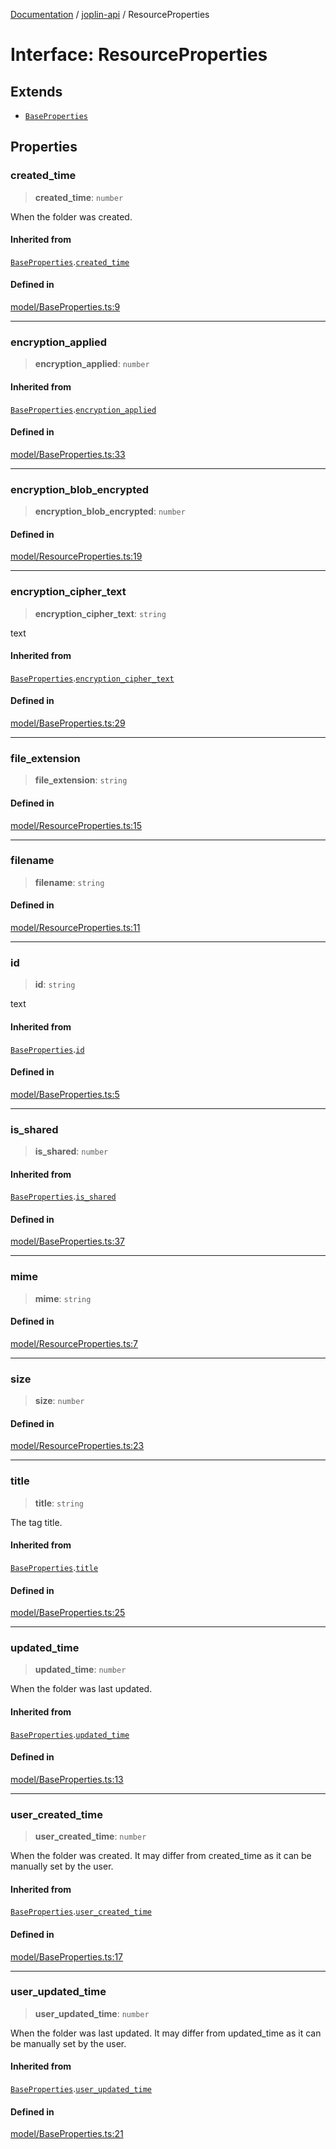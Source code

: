 [Documentation](../../packages.md) / [joplin-api](../index.md) / ResourceProperties

# Interface: ResourceProperties

## Extends

- [`BaseProperties`](BaseProperties.md)

## Properties

### created_time

> **created_time**: `number`

When the folder was created.

#### Inherited from

[`BaseProperties`](BaseProperties.md).[`created_time`](BaseProperties.md#created-time)

#### Defined in

[model/BaseProperties.ts:9](https://github.com/rxliuli/joplin-utils/blob/2bc4cdf0126f9cf3a3dcc1c3f49a6f42208c3387/packages/joplin-api/src/model/BaseProperties.ts#L9)

---

### encryption_applied

> **encryption_applied**: `number`

#### Inherited from

[`BaseProperties`](BaseProperties.md).[`encryption_applied`](BaseProperties.md#encryption-applied)

#### Defined in

[model/BaseProperties.ts:33](https://github.com/rxliuli/joplin-utils/blob/2bc4cdf0126f9cf3a3dcc1c3f49a6f42208c3387/packages/joplin-api/src/model/BaseProperties.ts#L33)

---

### encryption_blob_encrypted

> **encryption_blob_encrypted**: `number`

#### Defined in

[model/ResourceProperties.ts:19](https://github.com/rxliuli/joplin-utils/blob/2bc4cdf0126f9cf3a3dcc1c3f49a6f42208c3387/packages/joplin-api/src/model/ResourceProperties.ts#L19)

---

### encryption_cipher_text

> **encryption_cipher_text**: `string`

text

#### Inherited from

[`BaseProperties`](BaseProperties.md).[`encryption_cipher_text`](BaseProperties.md#encryption-cipher-text)

#### Defined in

[model/BaseProperties.ts:29](https://github.com/rxliuli/joplin-utils/blob/2bc4cdf0126f9cf3a3dcc1c3f49a6f42208c3387/packages/joplin-api/src/model/BaseProperties.ts#L29)

---

### file_extension

> **file_extension**: `string`

#### Defined in

[model/ResourceProperties.ts:15](https://github.com/rxliuli/joplin-utils/blob/2bc4cdf0126f9cf3a3dcc1c3f49a6f42208c3387/packages/joplin-api/src/model/ResourceProperties.ts#L15)

---

### filename

> **filename**: `string`

#### Defined in

[model/ResourceProperties.ts:11](https://github.com/rxliuli/joplin-utils/blob/2bc4cdf0126f9cf3a3dcc1c3f49a6f42208c3387/packages/joplin-api/src/model/ResourceProperties.ts#L11)

---

### id

> **id**: `string`

text

#### Inherited from

[`BaseProperties`](BaseProperties.md).[`id`](BaseProperties.md#id)

#### Defined in

[model/BaseProperties.ts:5](https://github.com/rxliuli/joplin-utils/blob/2bc4cdf0126f9cf3a3dcc1c3f49a6f42208c3387/packages/joplin-api/src/model/BaseProperties.ts#L5)

---

### is_shared

> **is_shared**: `number`

#### Inherited from

[`BaseProperties`](BaseProperties.md).[`is_shared`](BaseProperties.md#is-shared)

#### Defined in

[model/BaseProperties.ts:37](https://github.com/rxliuli/joplin-utils/blob/2bc4cdf0126f9cf3a3dcc1c3f49a6f42208c3387/packages/joplin-api/src/model/BaseProperties.ts#L37)

---

### mime

> **mime**: `string`

#### Defined in

[model/ResourceProperties.ts:7](https://github.com/rxliuli/joplin-utils/blob/2bc4cdf0126f9cf3a3dcc1c3f49a6f42208c3387/packages/joplin-api/src/model/ResourceProperties.ts#L7)

---

### size

> **size**: `number`

#### Defined in

[model/ResourceProperties.ts:23](https://github.com/rxliuli/joplin-utils/blob/2bc4cdf0126f9cf3a3dcc1c3f49a6f42208c3387/packages/joplin-api/src/model/ResourceProperties.ts#L23)

---

### title

> **title**: `string`

The tag title.

#### Inherited from

[`BaseProperties`](BaseProperties.md).[`title`](BaseProperties.md#title)

#### Defined in

[model/BaseProperties.ts:25](https://github.com/rxliuli/joplin-utils/blob/2bc4cdf0126f9cf3a3dcc1c3f49a6f42208c3387/packages/joplin-api/src/model/BaseProperties.ts#L25)

---

### updated_time

> **updated_time**: `number`

When the folder was last updated.

#### Inherited from

[`BaseProperties`](BaseProperties.md).[`updated_time`](BaseProperties.md#updated-time)

#### Defined in

[model/BaseProperties.ts:13](https://github.com/rxliuli/joplin-utils/blob/2bc4cdf0126f9cf3a3dcc1c3f49a6f42208c3387/packages/joplin-api/src/model/BaseProperties.ts#L13)

---

### user_created_time

> **user_created_time**: `number`

When the folder was created. It may differ from created_time as it can be manually set by the user.

#### Inherited from

[`BaseProperties`](BaseProperties.md).[`user_created_time`](BaseProperties.md#user-created-time)

#### Defined in

[model/BaseProperties.ts:17](https://github.com/rxliuli/joplin-utils/blob/2bc4cdf0126f9cf3a3dcc1c3f49a6f42208c3387/packages/joplin-api/src/model/BaseProperties.ts#L17)

---

### user_updated_time

> **user_updated_time**: `number`

When the folder was last updated. It may differ from updated_time as it can be manually set by the user.

#### Inherited from

[`BaseProperties`](BaseProperties.md).[`user_updated_time`](BaseProperties.md#user-updated-time)

#### Defined in

[model/BaseProperties.ts:21](https://github.com/rxliuli/joplin-utils/blob/2bc4cdf0126f9cf3a3dcc1c3f49a6f42208c3387/packages/joplin-api/src/model/BaseProperties.ts#L21)

